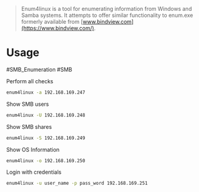 > Enum4linux is a tool for enumerating information from Windows and Samba systems. It attempts to offer similar functionality to enum.exe formerly available from [www.bindview.com](https://www.bindview.com/).


# Usage

#SMB_Enumeration #SMB

Perform all checks
```bash
enum4linux -a 192.168.169.247
```

Show SMB users
```bash
enum4linux -U 192.168.169.248
```

Show SMB shares
```bash
enum4linux -S 192.168.169.249
```

Show OS Information
```bash
enum4linux -o 192.168.169.250
```

Login with credentials
```bash
enum4linux -u user_name -p pass_word 192.168.169.251
```